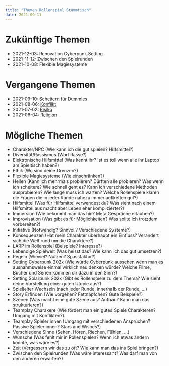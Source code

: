 ```yaml
---
title: "Themen Rollenspiel Stammtisch"
date: 2021-09-11
---
```


# Zukünftige Themen

- 2021-12-03: Renovation Cyberpunk Setting <!-- (../thema_renovation_cyberpunk_setting) -->
- 2021-11-12: Zwischen den Spielrunden <!-- (../thema_zwischen_den_spielrunden) -->
- 2021-10-08: Flexible Magiesysteme <!-- (../free_form_magic) -->

# Vergangene Themen

- 2021-09-10: [Scheitern für Dummies](../scheitern_fuer_dummies)
- 2021-08-06: [Konflikt](../konflikt)
- 2021-07-02: [Risiko](../risiko)
- 2021-06-04: [Religion](../religion)

# Mögliche Themen

- Charakter/NPC (Wie kann ich die gut spielen? Hilfsmittel?)
- Diversität/Rassismus (Wort Rasse?)
- Elektronische Hilfsmittel (Was kennt ihr? Ist es toll wenn alle ihr Laptop am Spieltisch haben?)
- Ethik (Wo sind deine Grenzen?)
- Flexible Magiesysteme (Wie einschränken?)
- Heilen (Kann ich mehrmals probieren? Dürften alle probieren? Was wenn ich scheitere? Wie schnell geht es? Kann ich verschiedene Methoden ausprobieren? Wie lange muss ich warten? Welche Rollenspiele klären die Fragen die in jeder Runde nahezu immer auftretten gut?)
- Hilfsmittel (Was für Hilfsmittel verwendest du? Was sieht nach einem Hilfsmittel aus macht aber Leben eher komplizierter?)
- Immersion (Wie bekommt man das hin? Meta Gespräche erlauben?)
- Improvisation (Was gibt es für Möglichkeiten? Was sollte ich trotzdem vorbereiten?)
- Initiative (Notwendig? Sinnvoll? Verschiedene Systeme?)
- Konsequenzen (Hat mein Charakter überhaupt ein Einfluss? Verändert sich die Welt rund um die Charaktere?)
- LARP im Rollenspiel (Beispiele? Interesse?)
- Lebendige Spielwelt (Was heisst das? Wie kann ich das gut umsetzen?)
- Regeln (Wieviel? Nutzen? Spassfaktor?)
- Setting Cyberpunk 202x (Wie würde Cyberpunk aussehen wenn man es ausnahmsweise einmal wirklich neu denken würde? Welche Filme, Bücher und Serien kommen dir dazu in den Sinn?)
- Setting Solarpunk 202x (Gibt es Rollenspiele zu dem Thema? Wie sieht deine Vorstellung einer guten Utopie aus?)
- Spielleiter Wechseln (nach jeder Runde, innerhalb der Runde, ...)
- Story Erfinden (Wie vorgehen? Fettnäpfchen? Gute Beispiele?)
- Szenen (Was macht eine gute Szene aus? Aufbau? Kann man das strukturieren?)
- Teamplay Charakere (Wie fördert man ein gutes Spiele Charakteren? Umgang mit Konflikten?)
- Teamplay Spieler:innen (Umgang mit verschiedenen Ansprüchen? Passive Spieler:innen? Stars and Wishes?)
- Verschiedene Sinne (Sehen, Hören, Riechen, Fühlen, ...)
- Wünsche (Was fehlt mir in Rollenspielen? Wenn ich etwas ändern könnte, was wäre es?)
- Zeit (Vergessern wir das zu oft? Wie kann man das ins Spiel bringen?)
- Zwischen den Spielrunden (Was wäre interessant? Was darf man von den anderen erwarten?)
